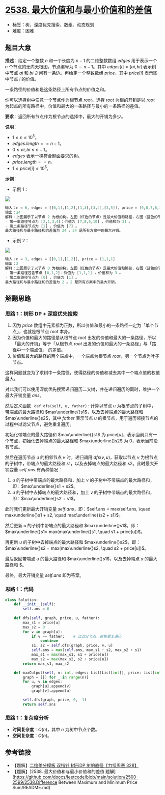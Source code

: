 # [2538. 最大价值和与最小价值和的差值](https://leetcode.cn/problems/difference-between-maximum-and-minimum-price-sum/)

- 标签：树、深度优先搜索、数组、动态规划
- 难度：困难

## 题目大意

**描述**：给定一个整数 $n$ 和一个长度为 $n - 1$ 的二维整数数组 $edges$ 用于表示一个 $n$ 个节点的无向无根图，节点编号为 $0 \sim n - 1$。其中 $edges[i] = [ai, bi]$ 表示树中节点 $ai$ 和 $bi$ 之间有一条边。再给定一个整数数组 $price$，其中 $price[i]$ 表示图中节点 $i$ 的价值。

一条路径的价值和是这条路径上所有节点的价值之和。

你可以选择树中任意一个节点作为根节点 $root$。选择 $root$ 为根的开销是以 $root$ 为起点的所有路径中，价值和最大的一条路径与最小的一条路径的差值。

**要求**：返回所有节点作为根节点的选择中，最大的开销为多少。

**说明**：

- $1 \le n \le 10^5$。
- $edges.length == n - 1$。
- $0 \le ai, bi \le n - 1$。
- $edges$ 表示一棵符合题面要求的树。
- $price.length == n$。
- $1 \le price[i] \le 10^5$。

**示例**：

- 示例 1：

![](https://assets.leetcode.com/uploads/2022/12/01/example14.png)

```Python
输入：n = 6, edges = [[0,1],[1,2],[1,3],[3,4],[3,5]], price = [9,8,7,6,10,5]
输出：24
解释：上图展示了以节点 2 为根的树。左图（红色的节点）是最大价值和路径，右图（蓝色的节点）是最小价值和路径。
- 第一条路径节点为 [2,1,3,4]：价值为 [7,8,6,10] ，价值和为 31 。
- 第二条路径节点为 [2] ，价值为 [7] 。
最大路径和与最小路径和的差值为 24 。24 是所有方案中的最大开销。
```

- 示例 2：

![](https://assets.leetcode.com/uploads/2022/11/24/p1_example2.png)

```Python
输入：n = 3, edges = [[0,1],[1,2]], price = [1,1,1]
输出：2
解释：上图展示了以节点 0 为根的树。左图（红色的节点）是最大价值和路径，右图（蓝色的节点）是最小价值和路径。
- 第一条路径包含节点 [0,1,2]：价值为 [1,1,1] ，价值和为 3 。
- 第二条路径节点为 [0] ，价值为 [1] 。
最大路径和与最小路径和的差值为 2 。2 是所有方案中的最大开销。
```

## 解题思路

### 思路 1：树形 DP + 深度优先搜索

1. 因为 $price$ 数组中元素都为正数，所以价值和最小的一条路径一定为「单个节点」，也就是根节点 $root$ 本身。
2. 因为价值和最大的路径是从根节点 $root$ 出发的价值和最大的一条路径，所以「最大的开销」等于「从根节点 $root$ 出发的价值和最大的一条路径」与「路径中一个端点值」 的差值。
3. 价值和最大的路径的两个端点中，一个端点为根节点 $root$，另一个节点为叶子节点。

这样问题就变为了求树中一条路径，使得路径的价值和减去其中一个端点值的权值最大。

对此我们可以使用深度优先搜索递归遍历二叉树，并在递归遍历的同时，维护一个最大开销变量 $ans$。

然后定义函数 ` def dfs(self, u, father):` 计算以节点 $u$ 为根节点的子树中，带端点的最大路径和 $max\underline{}s1$，以及去掉端点的最大路径和 $max\underline{}s2$，其中 $father$ 表示节点 $u$ 的根节点，用于遍历邻接节点的过程中过滤父节点，避免重复遍历。

初始化带端点的最大路径和 $max\underline{}s1$ 为 $price[u]$，表示当前只有一个节点，初始化去掉端点的最大路径和 $max\underline{}s2$ 为 $0$，表示当前没有节点。

然后在遍历节点 $u$ 的相邻节点 $v$ 时，递归调用 $dfs(v, u)$，获取以节点 $v$ 为根节点的子树中，带端点的最大路径和 $s1$，以及去掉端点的最大路径和 $s2$。此时最大开销变量 $self.ans$ 有两种情况：

1. $u$ 的子树中带端点的最大路径和，加上 $v$ 的子树中不带端点的最大路径和，即：$max\underline{}s1 + s2$。
2. $u$ 的子树中去掉端点的最大路径和，加上 $v$ 的子树中带端点的最大路径和，即：$max\underline{}s2 + s1$。

此时我们更新最大开销变量 $self.ans$，即：$self.ans = max(self.ans, \quad max\underline{}s1 + s2, \quad  max\underline{}s2 + s1)$。

然后更新 $u$ 的子树中带端点的最大路径和 $max\underline{}s1$，即：$max\underline{}s1= max(max\underline{}s1, \quad s1 + price[u])$。

再更新 $u$ 的子树中去掉端点的最大路径和 $max\underline{}s2$，即：$max\underline{}s2 = max(max\underline{}s2, \quad s2 + price[u])$。

最后返回带端点 $u$ 的最大路径和 $max\underline{}s1$，以及去掉端点 $u$ 的最大路径和 $。

最终，最大开销变量 $self.ans$ 即为答案。

### 思路 1：代码

```Python
class Solution:
    def __init__(self):
        self.ans = 0
        
    def dfs(self, graph, price, u, father):
        max_s1 = price[u]
        max_s2 = 0
        for v in graph[u]:
            if v == father:    # 过滤父节点，避免重复遍历
                continue
            s1, s2 = self.dfs(graph, price, v, u)
            self.ans = max(self.ans, max_s1 + s2, max_s2 + s1)
            max_s1 = max(max_s1, s1 + price[u])
            max_s2 = max(max_s2, s2 + price[u])
        return max_s1, max_s2

    def maxOutput(self, n: int, edges: List[List[int]], price: List[int]) -> int:
        graph = [[] for _ in range(n)]
        for u, v in edges:
            graph[u].append(v)
            graph[v].append(u)

        self.dfs(graph, price, 0, -1)
        return self.ans
```

### 思路 1：复杂度分析

- **时间复杂度**：$O(n)$，其中 $n$ 为树中节点个数。
- **空间复杂度**：$O(n)$。

## 参考链接

- 【题解】[二维差分模板 双指针 树形DP 树的直径【力扣周赛 328】](https://www.bilibili.com/video/BV1QT41127kJ/)
- 【题解】[2538. 最大价值和与最小价值和的差值 题解](https://github.com/doocs/leetcode/blob/main/solution/2500-2599/2538.Difference Between Maximum and Minimum Price Sum/README.md)
